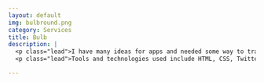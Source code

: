 ```yaml
---
layout: default
img: bulbround.png
category: Services
title: Bulb
description: |
  <p class="lead">I have many ideas for apps and needed some way to track, score and rank them. Until now, I've just been mailing myself any ideas I think up, but now that mail monologue has grown to 100+ messages long. It's disorganized and doesn't scale well, so I coded up <a target="_blank" href="http://bulb.bedobi.com">bulb</a> as a solution and as a way to familiarize myself with JavaScript and MEAN.JS. Check out the <a target="_blank" href="http://github.com/androidfred/ideit">source code</a> at <a target="_blank" href="http://github.com/androidfred">my GitHub</a></p>
  <p class="lead">Tools and technologies used include HTML, CSS, Twitter Bootstrap, JavaScript, mongoDB, AngularJS, Express, Node.js, Bower, Grunt, Mocha, Karma, Cloud9 IDE, Heroku, CodeClimate, Travis and Shippable and others.</p>

---
```

